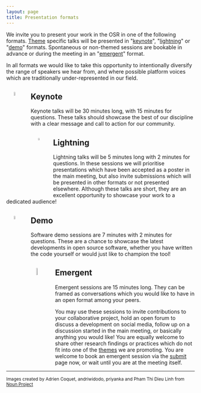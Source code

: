 ```yaml
---
layout: page
title: Presentation formats
---
```


We invite you to present your work in the OSR in one of the following formats. [Theme](theme.md) specific talks will be presented in "[keynote](#keynote)", "[lightning](#lightning)" or "[demo](#demo)" formats. Spontaneous or non-themed sessions are bookable in advance or during the meeting in an "[emergent](#emergent)" format.

In all formats we would like to take this opportunity to intentionally diversify the range of speakers we hear from, and where possible platform voices which are traditionally under-represented in our field.

## Keynote <img style="float: left;" src="../img/nounproj-key.png" alt="keynote" width="5%" hspace="20">

<!-- <img align="right" src="../img/nounproj-key.png" alt="keynote" width="12.5%" hspace="20"> -->

Keynote talks will be 30 minutes long, with 15 minutes for questions. These talks should showcase the best of our discipline with a clear message and call to action for our community.


## Lightning <img align="left" src="../img/nounproj-lightning.png" alt="lightning" width="4%" hspace="20">

<!-- <img align="left" src="../img/nounproj-lightning.png" alt="lightning" width="10%" hspace="20"> -->

Lightning talks will be 5 minutes long with 2 minutes for questions. In these sessions we will prioritise presentations which have been accepted as a poster in the main meeting, but also invite submissions which will be presented in other formats or not presented elsewhere. Although these talks are short, they are an excellent opportunity to showcase your work to a dedicated audience!

## Demo <img align="left" src="../img/nounproj-demo.png" alt="demo" width="5%" hspace="20">

<!-- <img align="right" src="../img/nounproj-demo.png" alt="demo" width="12.5%" hspace="20"> -->

Software demo sessions are 7 minutes with 2 minutes for questions. These are a chance to showcase the latest developments in open source software, whether you have written the code yourself or would just like to champion the tool!

## Emergent <img align="left" src="../img/nounproj-emergent.png" alt="emergent" width="7%" hspace="15">

<!-- <img align="right" src="../img/nounproj-emergent.png" alt="emergent" width="15%" hspace="20"> -->

Emergent sessions are 15 minutes long. They can be framed as conversations which you would like to have in an open format among your peers.

You may use these sessions to invite contributions to your collaborative project, hold an open forum to discuss a development on social media, follow up on a discussion started in the main meeting, or basically anything you would like! You are equally welcome to share other research findings or practices which do not fit into one of the [themes](themes.md) we are promoting. You are welcome to book an emergent session via the [submit](submit.md) page now, or wait until you are at the meeting itself.  



---

<div align="left"><body><p><small>
Images created by Adrien Coquet, andriwidodo, priyanka and Pham Thi Dieu Linh from <a href="https://thenounproject.com/">Noun Project</a>
</small></p></body></div>
